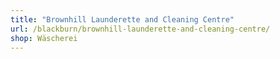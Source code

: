 ```yaml
---
title: "Brownhill Launderette and Cleaning Centre"
url: /blackburn/brownhill-launderette-and-cleaning-centre/
shop: Wäscherei
---
```

